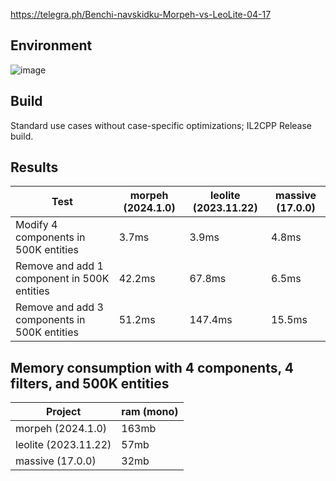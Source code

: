 https://telegra.ph/Benchi-navskidku-Morpeh-vs-LeoLite-04-17

## Environment

![image](https://github.com/user-attachments/assets/6e9d60d5-819e-4557-8d31-4ddc83fed7fd)

## Build

Standard use cases without case-specific optimizations; IL2CPP Release build.

## Results

| Test                                         | morpeh (2024.1.0)  | leolite (2023.11.22) | massive (17.0.0) |
| -------------------------------------------- | ------------------ | -------------------- | ---------------- |
| Modify 4 components in 500K entities         | 3.7ms              | 3.9ms                | 4.8ms            |
| Remove and add 1 component in 500K entities  | 42.2ms             | 67.8ms               | 6.5ms            |
| Remove and add 3 components in 500K entities | 51.2ms             | 147.4ms              | 15.5ms           |

## Memory consumption with 4 components, 4 filters, and 500K entities

| Project              | ram (mono) |
| -------------------- | ---------- |
| morpeh (2024.1.0)    | 163mb      |
| leolite (2023.11.22) | 57mb       |
| massive (17.0.0)     | 32mb       |
